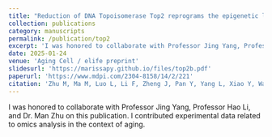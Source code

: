 ```yaml
---
title: "Reduction of DNA Topoisomerase Top2 reprograms the epigenetic landscape and extends health and life span across species"
collection: publications
category: manuscripts
permalink: /publication/top2
excerpt: 'I was honored to collaborate with Professor Jing Yang, Professor Hao Li, and Dr. Man Zhu on this publication. I contributed experimental data related to omics analysis in the context of aging.'
date: 2025-01-24
venue: 'Aging Cell / elife preprint'
slidesurl: 'https://marissapy.github.io/files/top2b.pdf'
paperurl: 'https://www.mdpi.com/2304-8158/14/2/221'
citation: 'Zhu M, Ma M, Luo L, Li F, Zheng J, Pan Y, Yang L, Xiao Y, Wang Z, Xian B, Zheng Y, Li H, Yang J. Reduction of DNA Topoisomerase Top2 Reprograms the Epigenetic Landscape and Extends Health and Life Span Across Species. Aging Cell. 2025 Jun;24(6):e70010.'
---
```


I was honored to collaborate with Professor Jing Yang, Professor Hao Li, and Dr. Man Zhu on this publication. I contributed experimental data related to omics analysis in the context of aging.

